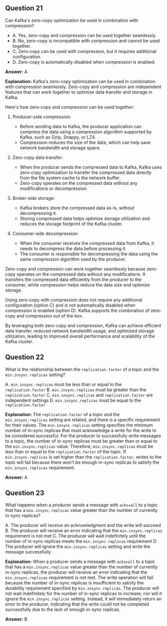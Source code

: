 ## Question 21

Can Kafka's zero-copy optimization be used in combination with compression?

- A. Yes, zero-copy and compression can be used together seamlessly.
- B. No, zero-copy is incompatible with compression and cannot be used together.
- C. Zero-copy can be used with compression, but it requires additional configuration.
- D. Zero-copy is automatically disabled when compression is enabled.

**Answer:** A

**Explanation:**
Kafka's zero-copy optimization can be used in combination with compression seamlessly. Zero-copy and compression are independent features that can work together to optimize data transfer and storage in Kafka.

Here's how zero-copy and compression can be used together:

1. Producer-side compression:
   - Before sending data to Kafka, the producer application can compress the data using a compression algorithm supported by Kafka, such as Gzip, Snappy, or LZ4.
   - Compression reduces the size of the data, which can help save network bandwidth and storage space.

2. Zero-copy data transfer:
   - When the producer sends the compressed data to Kafka, Kafka uses zero-copy optimization to transfer the compressed data directly from the file system cache to the network buffer.
   - Zero-copy operates on the compressed data without any modifications or decompression.

3. Broker-side storage:
   - Kafka brokers store the compressed data as-is, without decompressing it.
   - Storing compressed data helps optimize storage utilization and reduces the storage footprint of the Kafka cluster.

4. Consumer-side decompression:
   - When the consumer receives the compressed data from Kafka, it needs to decompress the data before processing it.
   - The consumer is responsible for decompressing the data using the same compression algorithm used by the producer.

Zero-copy and compression can work together seamlessly because zero-copy operates on the compressed data without any modifications. It transfers the compressed data efficiently from the producer to the consumer, while compression helps reduce the data size and optimize storage.

Using zero-copy with compression does not require any additional configuration (option C) and is not automatically disabled when compression is enabled (option D). Kafka supports the combination of zero-copy and compression out of the box.

By leveraging both zero-copy and compression, Kafka can achieve efficient data transfer, reduced network bandwidth usage, and optimized storage utilization, leading to improved overall performance and scalability of the Kafka cluster.

## Question 22

What is the relationship between the `replication.factor` of a topic and the `min.insync.replicas` setting?

A. `min.insync.replicas` must be less than or equal to the `replication.factor`
B. `min.insync.replicas` must be greater than the `replication.factor`
C. `min.insync.replicas` and `replication.factor` are independent settings
D. `min.insync.replicas` must be equal to the `replication.factor`

**Explanation:**
The `replication.factor` of a topic and the `min.insync.replicas` setting are related, and there is a specific requirement for their values. The `min.insync.replicas` setting specifies the minimum number of in-sync replicas that must acknowledge a write for the write to be considered successful. For the producer to successfully write messages to a topic, the number of in-sync replicas must be greater than or equal to the `min.insync.replicas` value. Therefore, `min.insync.replicas` must be less than or equal to the `replication.factor` of the topic. If `min.insync.replicas` is set higher than the `replication.factor`, writes to the topic will fail because there won't be enough in-sync replicas to satisfy the `min.insync.replicas` requirement.

**Answer:** A

## Question 23

What happens when a producer sends a message with `acks=all` to a topic that has a `min.insync.replicas` value greater than the number of currently in-sync replicas?

A. The producer will receive an acknowledgment and the write will succeed
B. The producer will receive an error indicating that the `min.insync.replicas` requirement is not met
C. The producer will wait indefinitely until the number of in-sync replicas meets the `min.insync.replicas` requirement
D. The producer will ignore the `min.insync.replicas` setting and write the message successfully

**Explanation:**
When a producer sends a message with `acks=all` to a topic that has a `min.insync.replicas` value greater than the number of currently in-sync replicas, the producer will receive an error indicating that the `min.insync.replicas` requirement is not met. The write operation will fail because the number of in-sync replicas is insufficient to satisfy the durability requirement specified by `min.insync.replicas`. The producer will not wait indefinitely for the number of in-sync replicas to increase, nor will it ignore the `min.insync.replicas` setting. Instead, it will immediately return an error to the producer, indicating that the write could not be completed successfully due to the lack of enough in-sync replicas.

**Answer:** B

